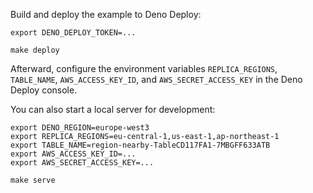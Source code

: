 Build and deploy the example to Deno Deploy:

```console
export DENO_DEPLOY_TOKEN=...

make deploy
```

Afterward, configure the environment variables `REPLICA_REGIONS`, `TABLE_NAME`, `AWS_ACCESS_KEY_ID`, and `AWS_SECRET_ACCESS_KEY` in the Deno Deploy console.

You can also start a local server for development:

```console
export DENO_REGION=europe-west3
export REPLICA_REGIONS=eu-central-1,us-east-1,ap-northeast-1
export TABLE_NAME=region-nearby-TableCD117FA1-7MBGFF633ATB
export AWS_ACCESS_KEY_ID=...
export AWS_SECRET_ACCESS_KEY=...

make serve
```
